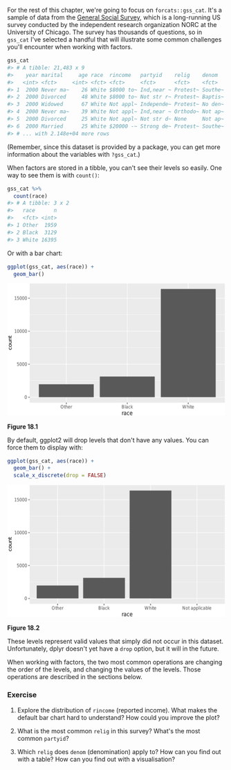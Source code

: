 
For the rest of this chapter, we're going to focus on `forcats::gss_cat`. It's a sample of data from the [General Social Survey](http://gss.norc.org), which is a long-running US survey conducted by the independent research organization NORC at the University of Chicago. The survey has thousands of questions, so in `gss_cat` I've selected a handful that will illustrate some common challenges you'll encounter when working with factors.


```r
gss_cat
#> # A tibble: 21,483 x 9
#>    year marital     age race  rincome   partyid    relig    denom   tvhours
#>   <int> <fct>     <int> <fct> <fct>     <fct>      <fct>    <fct>     <int>
#> 1  2000 Never ma~    26 White $8000 to~ Ind,near ~ Protest~ Southe~      12
#> 2  2000 Divorced     48 White $8000 to~ Not str r~ Protest~ Baptis~      NA
#> 3  2000 Widowed      67 White Not appl~ Independe~ Protest~ No den~       2
#> 4  2000 Never ma~    39 White Not appl~ Ind,near ~ Orthodo~ Not ap~       4
#> 5  2000 Divorced     25 White Not appl~ Not str d~ None     Not ap~       1
#> 6  2000 Married      25 White $20000 -~ Strong de~ Protest~ Southe~      NA
#> # ... with 2.148e+04 more rows
```

(Remember, since this dataset is provided by a package, you can get more information about the variables with `?gss_cat`.)

When factors are stored in a tibble, you can't see their levels so easily. One way to see them is with `count()`:


```r
gss_cat %>%
  count(race)
#> # A tibble: 3 x 2
#>   race      n
#>   <fct> <int>
#> 1 Other  1959
#> 2 Black  3129
#> 3 White 16395
```

Or with a bar chart:


```r
ggplot(gss_cat, aes(race)) +
  geom_bar()
```



![Figure 18.1](factors_files/figure-latex/unnamed-chunk-14-1.jpg)

**Figure 18.1**

By default, ggplot2 will drop levels that don't have any values. You can force them to display with:


```r
ggplot(gss_cat, aes(race)) +
  geom_bar() +
  scale_x_discrete(drop = FALSE)
```



![Figure 18.2](factors_files/figure-latex/unnamed-chunk-15-1.jpg)

**Figure 18.2**

These levels represent valid values that simply did not occur in this dataset. Unfortunately, dplyr doesn't yet have a `drop` option, but it will in the future.

When working with factors, the two most common operations are changing the order of the levels, and changing the values of the levels. Those operations are described in the sections below.

### Exercise

1.  Explore the distribution of `rincome` (reported income). What makes the
    default bar chart hard to understand? How could you improve the plot?

1.  What is the most common `relig` in this survey? What's the most
    common `partyid`?

1.  Which `relig` does `denom` (denomination) apply to? How can you find
    out with a table? How can you find out with a visualisation?
